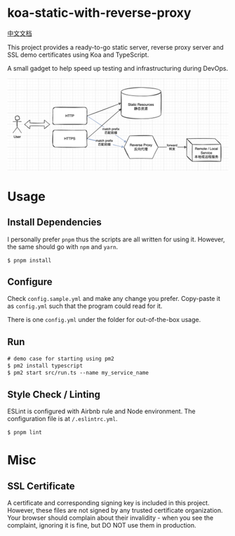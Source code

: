 # koa-static-with-reverse-proxy

[中文文档](./README-zh.md)

This project provides a ready-to-go static server, reverse proxy server and SSL demo certificates using Koa and TypeScript.

A small gadget to help speed up testing and infrastructuring during DevOps.

![Architecture](doc/architecture.png)

# Usage

## Install Dependencies

I personally prefer `pnpm` thus the scripts are all written for using it. However, the same should go with `npm` and `yarn`.

```shell
$ pnpm install
```

## Configure

Check `config.sample.yml` and make any change you prefer. Copy-paste it as `config.yml` such that the program could read for it.

There is one `config.yml` under the folder for out-of-the-box usage.

## Run

```shell
# demo case for starting using pm2
$ pm2 install typescript
$ pm2 start src/run.ts --name my_service_name
```
## Style Check / Linting

ESLint is configured with Airbnb rule and Node environment. The configuration file is at `/.eslintrc.yml`.

```shell
$ pnpm lint
```
# Misc

## SSL Certificate

A certificate and corresponding signing key is included in this project. However, these files are not signed by any trusted certificate organization. Your browser should complain about their invalidity -  when you see the complaint, ignoring it is fine, but DO NOT use them in production.
